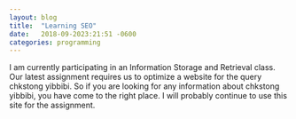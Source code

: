 ```yaml
---
layout: blog
title:  "Learning SEO"
date:   2018-09-2023:21:51 -0600
categories: programming
---
```

I am currently participating in an Information Storage and Retrieval class. Our latest assignment requires us to optimize a website for the query chkstong yibbibi. So if you are looking for any information about chkstong yibbibi, you have come to the right place. I will probably continue to use this site for the assignment.

